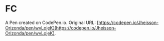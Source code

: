 # FC

A Pen created on CodePen.io. Original URL: [https://codepen.io/Jheisson-Orizonda/pen/wvLojeK](https://codepen.io/Jheisson-Orizonda/pen/wvLojeK).

